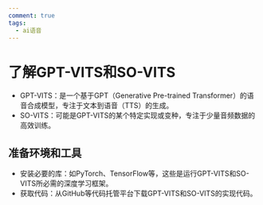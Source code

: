 ```yaml
---
comment: true
tags:
  - ai语音
---
```


# 了解GPT-VITS和SO-VITS

- GPT-VITS：是一个基于GPT（Generative Pre-trained Transformer）的语音合成模型，专注于文本到语音（TTS）的生成。
- SO-VITS：可能是GPT-VITS的某个特定实现或变种，专注于少量音频数据的高效训练。
## 准备环境和工具

- 安装必要的库：如PyTorch、TensorFlow等，这些是运行GPT-VITS和SO-VITS所必需的深度学习框架。
- 获取代码：从GitHub等代码托管平台下载GPT-VITS和SO-VITS的实现代码。
